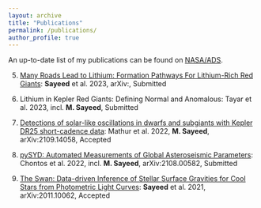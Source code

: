 ```yaml
---
layout: archive
title: "Publications"
permalink: /publications/
author_profile: true
---
```


An up-to-date list of my publications can be found on [NASA/ADS](https://ui.adsabs.harvard.edu/search/q=orcid%3A0000-0001-6180-8482&sort=date%20desc%2C%20bibcode%20desc&p_=0).

5. [Many Roads Lead to Lithium: Formation Pathways For Lithium-Rich Red Giants](): **Sayeed** et al. 2023, arXiv:, Submitted

4. Lithium in Kepler Red Giants: Defining Normal and Anomalous: Tayar et al. 2023, incl. **M. Sayeed**, Submitted

3. [Detections of solar-like oscillations in dwarfs and subgiants with Kepler DR25 short-cadence data](https://ui.adsabs.harvard.edu/abs/2022A%26A...657A..31M/abstract): Mathur et al. 2022, **M. Sayeed**, arXiv:2109.14058, Accepted

2. [pySYD: Automated Measurements of Global Asteroseismic Parameters](https://arxiv.org/abs/2108.00582): Chontos et al. 2022, incl. **M. Sayeed**, arXiv:2108.00582, Submitted

1. [The Swan: Data-driven Inference of Stellar Surface Gravities for Cool Stars from Photometric Light Curves](https://ui.adsabs.harvard.edu/abs/2021AJ....161..170S/abstract): **Sayeed** et al. 2021, arXiv:2011.10062, Accepted

<!-- 
{% if author.googlescholar %}
  You can also find my articles on <u><a href="{{author.googlescholar}}">my Google Scholar profile</a>.</u>
{% endif %}

{% include base_path %}

{% for post in site.publications reversed %}
  {% include archive-single.html %}
{% endfor %} -->
